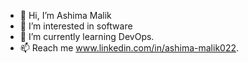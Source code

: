 - 👋 Hi, I’m Ashima Malik
- 👀 I’m interested in software
- 🌱 I’m currently learning DevOps.
- 📫 Reach me www.linkedin.com/in/ashima-malik022.


<!---
Ashima-malik022/Ashima-malik022 is a ✨ special ✨ repository because its `README.md` (this file) appears on your GitHub profile.
You can click the Preview link to take a look at your changes.
--->
